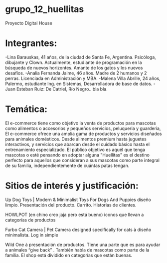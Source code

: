 # grupo_12_huellitas
Proyecto Digital House

# Integrantes:
-Lina Barauskas, 41 años, de la ciudad de Santa Fe, Argentina. Psicóloga, dibujante y Clown. Actualmente, estudiante de programación en la búsqueda de nuevos horizontes. Amante de los gatos y los nuevos desafíos.
-Analia Fernanda Jaime, 46 años. Madre de 2 humanos y 2 perras. Licenciada en Administración y MBA.
-Malena Villa Abrille, 24 años, Palermo, estudiante Ing. en Sistemas, Desarrolladora de base de datos.
-Juan Esteban Ruiz: De Catriel, Río Negro.. bla bla.


# Temática:
El e-commerce tiene como objetivo la venta de productos para mascotas como alimentos o accesorios y pequeños servicios, peluqueria y guarderia, El e-commerce ofrece una amplia gama de productos y servicios diseñados para animales domésticos. Desde alimentos premium hasta juguetes interactivos, y servicios que abarcan desde el cuidado básico hasta el entrenamiento especializado.
El público objetivo es aquél que tenga mascotas o esté pensando en adoptar alguna "Huellitas" es el destino perfecto para aquellos que consideran a sus mascotas como parte integral de su familia, independientemente de cuántas patas tengan.

# Sitios de interés y justificación:
Up Dog Toys | Modern & Minimalist Toys For Dogs And Puppies diseño limpio. Presentación del producto. Carrito. Historias de clientes.

HOWLPOT (en chino creo jaja pero está bueno) iconos que llevan a categorías de productos

Furbo Cat Camera | Pet Camera designed specifically for cats à diseño minimalista. Log in simple

Wild One à presentación de productos. Tiene una parte que es para ayudar a animales “give back” . También habla de mascotas como parte de la familia. El shop está dividido en categorías que están buenas.